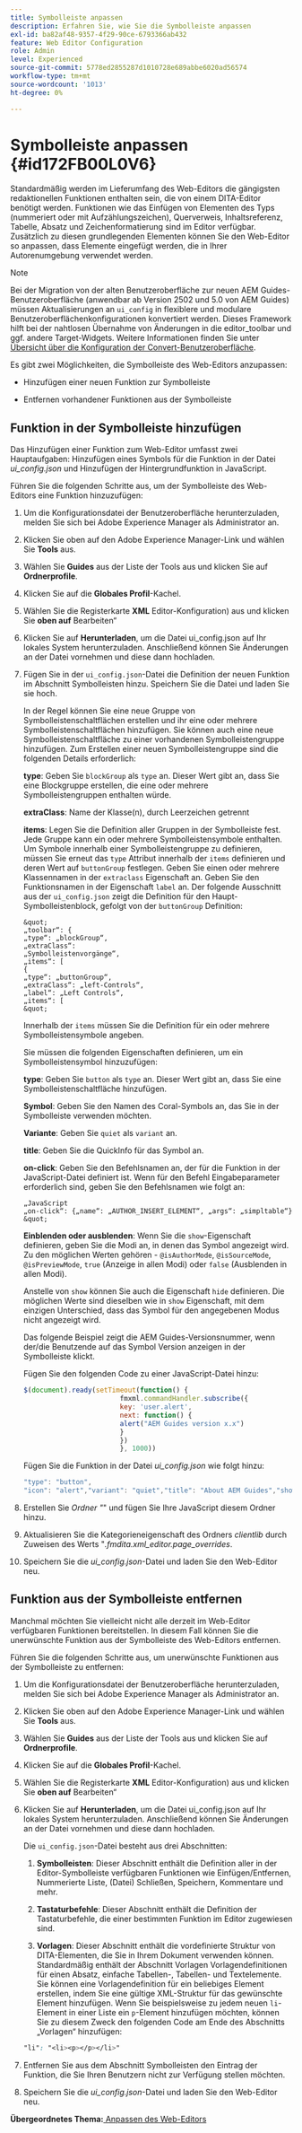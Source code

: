 ```yaml
---
title: Symbolleiste anpassen
description: Erfahren Sie, wie Sie die Symbolleiste anpassen
exl-id: ba82af48-9357-4f29-90ce-6793366ab432
feature: Web Editor Configuration
role: Admin
level: Experienced
source-git-commit: 5778ed2855287d1010728e689abbe6020ad56574
workflow-type: tm+mt
source-wordcount: '1013'
ht-degree: 0%

---
```


# Symbolleiste anpassen {#id172FB00L0V6}

Standardmäßig werden im Lieferumfang des Web-Editors die gängigsten redaktionellen Funktionen enthalten sein, die von einem DITA-Editor benötigt werden. Funktionen wie das Einfügen von Elementen des Typs \(nummeriert oder mit Aufzählungszeichen\), Querverweis, Inhaltsreferenz, Tabelle, Absatz und Zeichenformatierung sind im Editor verfügbar. Zusätzlich zu diesen grundlegenden Elementen können Sie den Web-Editor so anpassen, dass Elemente eingefügt werden, die in Ihrer Autorenumgebung verwendet werden.

>[!NOTE]
>
> Bei der Migration von der alten Benutzeroberfläche zur neuen AEM Guides-Benutzeroberfläche (anwendbar ab Version 2502 und 5.0 von AEM Guides) müssen Aktualisierungen an `ui_config` in flexiblere und modulare Benutzeroberflächenkonfigurationen konvertiert werden. Dieses Framework hilft bei der nahtlosen Übernahme von Änderungen in die editor_toolbar und ggf. andere Target-Widgets. Weitere Informationen finden Sie unter [Übersicht über die Konfiguration der Convert-Benutzeroberfläche](https://experienceleague.adobe.com/en/docs/experience-manager-guides-learn/videos/advanced-user-guide/conver-ui-config).

Es gibt zwei Möglichkeiten, die Symbolleiste des Web-Editors anzupassen:

- Hinzufügen einer neuen Funktion zur Symbolleiste

- Entfernen vorhandener Funktionen aus der Symbolleiste


## Funktion in der Symbolleiste hinzufügen

Das Hinzufügen einer Funktion zum Web-Editor umfasst zwei Hauptaufgaben: Hinzufügen eines Symbols für die Funktion in der Datei *ui\_config.json* und Hinzufügen der Hintergrundfunktion in JavaScript.

Führen Sie die folgenden Schritte aus, um der Symbolleiste des Web-Editors eine Funktion hinzuzufügen:

1. Um die Konfigurationsdatei der Benutzeroberfläche herunterzuladen, melden Sie sich bei Adobe Experience Manager als Administrator an.

1. Klicken Sie oben auf den Adobe Experience Manager-Link und wählen Sie **Tools** aus.
1. Wählen Sie **Guides** aus der Liste der Tools aus und klicken Sie auf **Ordnerprofile**.
1. Klicken Sie auf die **Globales Profil**-Kachel.
1. Wählen Sie die Registerkarte **XML** Editor-Konfiguration) aus und klicken Sie **oben auf** Bearbeiten“
1. Klicken Sie auf **Herunterladen**, um die Datei ui\_config.json auf Ihr lokales System herunterzuladen. Anschließend können Sie Änderungen an der Datei vornehmen und diese dann hochladen.
1. Fügen Sie in der `ui_config.json`-Datei die Definition der neuen Funktion im Abschnitt Symbolleisten hinzu. Speichern Sie die Datei und laden Sie sie hoch.

   In der Regel können Sie eine neue Gruppe von Symbolleistenschaltflächen erstellen und ihr eine oder mehrere Symbolleistenschaltflächen hinzufügen. Sie können auch eine neue Symbolleistenschaltfläche zu einer vorhandenen Symbolleistengruppe hinzufügen. Zum Erstellen einer neuen Symbolleistengruppe sind die folgenden Details erforderlich:

   **type**:   Geben Sie `blockGroup` als `type` an. Dieser Wert gibt an, dass Sie eine Blockgruppe erstellen, die eine oder mehrere Symbolleistengruppen enthalten würde.

   **extraClass**:   Name der Klasse(n), durch Leerzeichen getrennt

   **items**:   Legen Sie die Definition aller Gruppen in der Symbolleiste fest. Jede Gruppe kann ein oder mehrere Symbolleistensymbole enthalten. Um Symbole innerhalb einer Symbolleistengruppe zu definieren, müssen Sie erneut das `type` Attribut innerhalb der `items` definieren und deren Wert auf `buttonGroup` festlegen. Geben Sie einen oder mehrere Klassennamen in der `extraclass` Eigenschaft an. Geben Sie den Funktionsnamen in der Eigenschaft `label` an. Der folgende Ausschnitt aus der `ui_config.json` zeigt die Definition für den Haupt-Symbolleistenblock, gefolgt von der `buttonGroup` Definition:

       &quot;
       „toolbar“: {
       „type“: „blockGroup“,
       „extraClass“:
       „Symbolleistenvorgänge“,
       „items“: [
       {
       „type“: „buttonGroup“,
       „extraClass“: „left-Controls“,
       „label“: „Left Controls“,
       „items“: [
       &quot;
   
   Innerhalb der `items` müssen Sie die Definition für ein oder mehrere Symbolleistensymbole angeben.

   Sie müssen die folgenden Eigenschaften definieren, um ein Symbolleistensymbol hinzuzufügen:

   **type**:   Geben Sie `button` als `type` an. Dieser Wert gibt an, dass Sie eine Symbolleistenschaltfläche hinzufügen.

   **Symbol**:   Geben Sie den Namen des Coral-Symbols an, das Sie in der Symbolleiste verwenden möchten.

   **Variante**:   Geben Sie `quiet` als `variant` an.

   **title**:   Geben Sie die QuickInfo für das Symbol an.

   **on-click**:   Geben Sie den Befehlsnamen an, der für die Funktion in der JavaScript-Datei definiert ist. Wenn für den Befehl Eingabeparameter erforderlich sind, geben Sie den Befehlsnamen wie folgt an:

       „JavaScript
       „on-click“: {„name“: „AUTHOR_INSERT_ELEMENT“, „args“: „simpltable“}
       &quot;
   
   **Einblenden oder ausblenden**:   Wenn Sie die `show`-Eigenschaft definieren, geben Sie die Modi an, in denen das Symbol angezeigt wird. Zu den möglichen Werten gehören - `@isAuthorMode`, `@isSourceMode`, `@isPreviewMode`, `true` \(Anzeige in allen Modi\) oder `false` \(Ausblenden in allen Modi\).

   Anstelle von `show` können Sie auch die Eigenschaft `hide` definieren. Die möglichen Werte sind dieselben wie in `show` Eigenschaft, mit dem einzigen Unterschied, dass das Symbol für den angegebenen Modus nicht angezeigt wird.

   Das folgende Beispiel zeigt die AEM Guides-Versionsnummer, wenn der/die Benutzende auf das Symbol Version anzeigen in der Symbolleiste klickt.

   Fügen Sie den folgenden Code zu einer JavaScript-Datei hinzu:

   ```Javascript
   $(document).ready(setTimeout(function() {
                           fmxml.commandHandler.subscribe({
                           key: 'user.alert',
                           next: function() {
                           alert("AEM Guides version x.x")
                           }
                           })
                           }, 1000))
   ```

   Fügen Sie die Funktion in der Datei *ui\_config.json* wie folgt hinzu:

   ```Javascript
   "type": "button",
   "icon": "alert","variant": "quiet","title": "About AEM Guides","show": "true","on-click": "user.alert"
   ```

1. Erstellen Sie *Ordner &quot;*&quot; und fügen Sie Ihre JavaScript diesem Ordner hinzu.

1. Aktualisieren Sie die Kategorieneigenschaft des Ordners *clientlib* durch Zuweisen des Werts &quot;*.fmdita.xml\_editor.page\_overrides*.

1. Speichern Sie die *ui\_config.json*-Datei und laden Sie den Web-Editor neu.


## Funktion aus der Symbolleiste entfernen

Manchmal möchten Sie vielleicht nicht alle derzeit im Web-Editor verfügbaren Funktionen bereitstellen. In diesem Fall können Sie die unerwünschte Funktion aus der Symbolleiste des Web-Editors entfernen.

Führen Sie die folgenden Schritte aus, um unerwünschte Funktionen aus der Symbolleiste zu entfernen:

1. Um die Konfigurationsdatei der Benutzeroberfläche herunterzuladen, melden Sie sich bei Adobe Experience Manager als Administrator an.

1. Klicken Sie oben auf den Adobe Experience Manager-Link und wählen Sie **Tools** aus.
1. Wählen Sie **Guides** aus der Liste der Tools aus und klicken Sie auf **Ordnerprofile**.
1. Klicken Sie auf die **Globales Profil**-Kachel.
1. Wählen Sie die Registerkarte **XML** Editor-Konfiguration) aus und klicken Sie **oben auf** Bearbeiten“
1. Klicken Sie auf **Herunterladen**, um die Datei ui\_config.json auf Ihr lokales System herunterzuladen. Anschließend können Sie Änderungen an der Datei vornehmen und diese dann hochladen.

   Die `ui_config.json`-Datei besteht aus drei Abschnitten:

   1. **Symbolleisten**:   Dieser Abschnitt enthält die Definition aller in der Editor-Symbolleiste verfügbaren Funktionen wie Einfügen/Entfernen, Nummerierte Liste, \(Datei\) Schließen, Speichern, Kommentare und mehr.

   1. **Tastaturbefehle**:   Dieser Abschnitt enthält die Definition der Tastaturbefehle, die einer bestimmten Funktion im Editor zugewiesen sind.

   1. **Vorlagen**:   Dieser Abschnitt enthält die vordefinierte Struktur von DITA-Elementen, die Sie in Ihrem Dokument verwenden können. Standardmäßig enthält der Abschnitt Vorlagen Vorlagendefinitionen für einen Absatz, einfache Tabellen-, Tabellen- und Textelemente. Sie können eine Vorlagendefinition für ein beliebiges Element erstellen, indem Sie eine gültige XML-Struktur für das gewünschte Element hinzufügen. Wenn Sie beispielsweise zu jedem neuen `li`-Element in einer Liste ein `p`-Element hinzufügen möchten, können Sie zu diesem Zweck den folgenden Code am Ende des Abschnitts „Vorlagen“ hinzufügen:

   ```css
   "li": "<li><p></p></li>"
   ```

1. Entfernen Sie aus dem Abschnitt Symbolleisten den Eintrag der Funktion, die Sie Ihren Benutzern nicht zur Verfügung stellen möchten.

1. Speichern Sie die *ui\_config.json*-Datei und laden Sie den Web-Editor neu.


**Übergeordnetes Thema:**[ Anpassen des Web-Editors](conf-web-editor.md)
